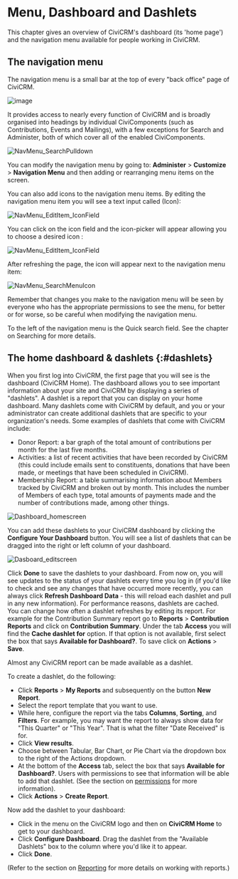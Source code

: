 # Menu, Dashboard and Dashlets

This chapter gives an overview of CiviCRM's dashboard (its 'home page')
and the navigation menu available for people working in CiviCRM.

## The navigation menu

The navigation menu is a small bar at the top of every "back office"
page of CiviCRM.

![image](/img/the-user-interface/menu-dashboard-and-dashlets/4.5_Menubar.png)

It provides access to nearly every function of CiviCRM and is broadly
organised into headings by individual CiviComponents (such as
Contributions, Events and Mailings), with a few exceptions for Search
and Administer, both of which cover all of the enabled CiviComponents.

![NavMenu_SearchPulldown](/img/the-user-interface/menu-dashboard-and-dashlets/CiviCRM_update-CiviCore-NavMenu_SearchPulldown-en.png "NavMenu_SearchPulldown")

You can modify the navigation menu by going to: **Administer** >
**Customize** > **Navigation Menu** and then adding or rearranging menu
items on the screen.
 
You can also add icons to the navigation menu items. By editing the 
navigation menu item you will see a text input called (Icon):

![NavMenu_EditItem_IconField](/img/the-user-interface/menu-dashboard-and-dashlets/47NavMenu_EditItem_IconField-en.png)

You can click on the icon field and the icon-picker will appear allowing you to 
choose a desired icon : 

![NavMenu_EditItem_IconField](/img/the-user-interface/menu-dashboard-and-dashlets/47NavMenu_EditItem_IconField-en2.png)

After refreshing the page, the icon will appear next to the navigation menu item:

![NavMenu_SearchMenuIcon](/img/the-user-interface/menu-dashboard-and-dashlets/47SearchMenuIcon-en.png)

Remember that changes you make to the navigation
menu will be seen by everyone who has the appropriate permissions to see
the menu, for better or for worse, so be careful when modifying the
navigation menu.

To the left of the navigation menu is the Quick search field. See the
chapter on Searching for more details. 

## The home dashboard & dashlets {:#dashlets}

When you first log into CiviCRM, the first page that you will see is the
dashboard (CiviCRM Home). The dashboard allows you to see important
information about your site and CiviCRM by displaying a series of
"dashlets". A dashlet is a report that you can display on your home
dashboard. Many dashlets come with CiviCRM by default, and you or your
administrator can create additional dashlets that are specific to your
organization's needs. Some examples of dashlets that come with CiviCRM
include:

-   Donor Report: a bar graph of the total amount of contributions per
    month for the last five months.
-   Activities: a list of recent activities that have been recorded by
    CiviCRM (this could include emails sent to constituents, donations
    that have been made, or meetings that have been scheduled in
    CiviCRM).
-   Membership Report: a table summarising information about Members
    tracked by CiviCRM and broken out by month. This includes the number
    of Members of each type, total amounts of payments made and the
    number of contributions made, among other things.

![Dashboard_homescreen](/img/the-user-interface/menu-dashboard-and-dashlets/CiviCRM_update-CiviCore-Dashboard_homescreen-en.png "Dashboard_homescreen")


You can add these dashlets to your CiviCRM dashboard by clicking the
**Configure Your Dashboard** button. You will see a list of dashlets that
can be dragged into the right or left column of your dashboard.

![Dasboard_editscreen](/img/the-user-interface/menu-dashboard-and-dashlets/CiviCRM_update-CiviCore-Dasboard_editscreen-en.png "Dasboard_editscreen")

Click **Done** to save the dashlets to your dashboard. From now on, you will
see updates to the status of your dashlets every time you log in (if
you'd like to check and see any changes that have occurred more
recently, you can always click **Refresh Dashboard Data** - this will reload
each dashlet and pull in any new information). For performance reasons, dashlets
are cached. You can change how often a dashlet refreshes by editing its report.
For example for the Contribution Summary report go to **Reports** >
**Contribution Reports** and click on **Contribution Summary**. Under the tab
**Access** you will find the **Cache dashlet for** option. If that option
is not available, first select the box that says **Available for Dashboard?**.
To save click on **Actions** > **Save**.


Almost any CiviCRM report can be made available as a dashlet.

To create a dashlet, do the following: 

-   Click **Reports** > **My Reports** and subsequently on the button
    **New Report**.
-   Select the report template that you want to use.
-   While here, configure the report via the tabs **Columns**, **Sorting**, and
    **Filters**. For example, you may want the report to always show data for
    "This Quarter" or "This Year". That is what the filter "Date Received" is for.
-   Click **View results**.
-   Choose between Tabular, Bar Chart, or Pie Chart via the dropdown box to the
    right of the Actions dropdown.
-   At the bottom of the **Access** tab, select the box that says
    **Available for Dashboard?**. Users with permissions to see that
    information will be able to add that dashlet. (See the section on [permissions](/initial-set-up/permissions-and-access-control.md) for more information).
-   Click **Actions** > **Create Report**.

Now add the dashlet to your dashboard: 

-   Click in the menu on the CiviCRM logo and then on **CiviCRM Home**
    to get to your dashboard.
-   Click **Configure Dashboard**. Drag the dashlet from the "Available
    Dashlets" box to the column where you'd like it to appear.
-   Click **Done**. 

(Refer to the section on [Reporting](/reporting/what-is-civireport.md) for more details on working with
reports.)
